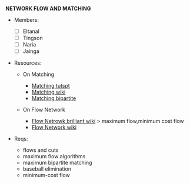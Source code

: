 __NETWORK FLOW AND MATCHING__
  - Members:
    - [ ] Eltanal
    - [ ] Tingson
    - [ ] Naria
    - [ ] Jainga
    
  - Resources:
    - On Matching
      - [Matching tutspt](https://www.tutorialspoint.com/graph_theory/graph_theory_matchings.htm)
      - [Matching wiki](https://en.wikipedia.org/wiki/Matching_(graph_theory))
      - [Matching bipartite](https://www.sciencedirect.com/topics/computer-science/graph-matching)
    
    - On Flow Network
      - [Flow Netrowk brilliant wiki](https://brilliant.org/wiki/flow-network/) > maximum flow,minimum cost flow
      - [Flow Network wiki](https://en.wikipedia.org/wiki/Flow_network)
    
  - Reqs:
    - flows and cuts
    - maximum flow algorithms
    - maximum bipartite matching
    - baseball elimination
    - minimum-cost flow
